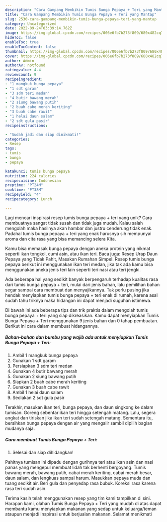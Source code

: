 ```yaml
---
description: "Cara Gampang Membikin Tumis Bunga Pepaya + Teri yang Mantap"
title: "Cara Gampang Membikin Tumis Bunga Pepaya + Teri yang Mantap"
slug: 2530-cara-gampang-membikin-tumis-bunga-pepaya-teri-yang-mantap
category: Uncategorized
date: 2022-09-24T03:39:14.762Z
image: https://img-global.cpcdn.com/recipes/006e6fb7b273f809/680x482cq70/tumis-bunga-pepaya-teri-foto-resep-utama.jpg
hideToc: false
enableToc: true
enableTocContent: false
thumbnail: https://img-global.cpcdn.com/recipes/006e6fb7b273f809/680x482cq70/tumis-bunga-pepaya-teri-foto-resep-utama.jpg
cover: https://img-global.cpcdn.com/recipes/006e6fb7b273f809/680x482cq70/tumis-bunga-pepaya-teri-foto-resep-utama.jpg
author: Admin
authorAv: notfound
ratingvalue: 4.4
reviewcount: 9
recipeingredient:
- "1 mangkuk bunga pepaya"
- "1 sdt garam"
- "3 sdm teri medan"
- "4 butir bawang merah"
- "2 siung bawang putih"
- "2 buah cabe merah keriting"
- "3 buah cabe rawit"
- "1 helai daun salam"
- "2 sdt gula pasir"
recipeinstructions:

- "Sudah jadi dan siap dinikmati!"
categories:
- Resep
tags:
- tumis
- bunga
- pepaya

katakunci: tumis bunga pepaya 
nutrition: 224 calories
recipecuisine: Indonesian
preptime: "PT24M"
cooktime: "PT38M"
recipeyield: "4"
recipecategory: Lunch

---
```





Lagi mencari inspirasi resep tumis bunga pepaya + teri yang unik? Cara membuatnya sangat tidak susah dan tidak juga mudah. Kalau salah mengolah maka hasilnya akan hambar dan justru cenderung tidak enak. Padahal tumis bunga pepaya + teri yang enak harusnya sih mempunyai aroma dan cita rasa yang bisa memancing selera Kita.





Kamu bisa memasak bunga pepaya dengan aneka protein yang nikmat seperti ikan tongkol, cumi asin, atau ikan teri. Baca juga: Resep Urap Daun Pepaya yang Tidak Pahit, Masakan Rumahan Simpel. Resep tumis bunga pepaya berikut ini menggunakan ikan teri medan, jika tak ada kamu bisa menggunakan aneka jenis teri lain seperti teri nasi atau teri jengki.

Ada beberapa hal yang sedikit banyak berpengaruh terhadap kualitas rasa dari tumis bunga pepaya + teri, mulai dari jenis bahan, lalu pemilihan bahan segar sampai cara membuat dan menyajikannya. Tak perlu pusing jika hendak menyiapkan tumis bunga pepaya + teri enak di rumah, karena asal sudah tahu triknya maka hidangan ini dapat menjadi suguhan istimewa.






Di bawah ini ada beberapa tips dan trik praktis dalam mengolah tumis bunga pepaya + teri yang siap dikreasikan. Kamu dapat menyiapkan Tumis Bunga Pepaya + Teri menggunakan 9 jenis bahan dan 0 tahap pembuatan. Berikut ini cara dalam membuat hidangannya.

<!--inarticleads1-->

##### Bahan-bahan dan bumbu yang wajib ada untuk menyiapkan Tumis Bunga Pepaya + Teri:

1. Ambil 1 mangkuk bunga pepaya
1. Gunakan 1 sdt garam
1. Persiapkan 3 sdm teri medan
1. Gunakan 4 butir bawang merah
1. Gunakan 2 siung bawang putih
1. Siapkan 2 buah cabe merah keriting
1. Gunakan 3 buah cabe rawit
1. Ambil 1 helai daun salam
1. Sediakan 2 sdt gula pasir


Terakhir, masukan ikan teri, bunga pepaya, dan daun singkong ke dalam tumisan. Goreng sebentar ikan teri hingga setengah matang. Lalu, segera angkat dan tiriskan jika ikan teri sudah setengah matang. Sementara itu, bersihkan bunga pepaya dengan air yang mengalir sambil dipilih bagian mudanya saja. 

<!--inarticleads2-->

##### Cara membuat Tumis Bunga Pepaya + Teri:


1. Selesai dan siap dihidangkan!

Pahitnya tumisan ini dipadu dengan gurihnya teri atau ikan asin dan nasi panas yang mengepul membuat lidah tak berhenti bergoyang. Tumis bawang merah, bawang putih, cabai merah keriting, cabai merah besar, daun salam, dan lengkuas sampai harum. Masukkan pepaya muda dan tuang sedikit air. Beri gula dan penyedap rasa bubuk. Koreksi rasa karena rasa teri sudah asin. 

Terima kasih telah menggunakan resep yang tim kami tampilkan di sini. Harapan kami, olahan Tumis Bunga Pepaya + Teri yang mudah di atas dapat membantu kamu menyiapkan makanan yang sedap untuk keluarga/teman ataupun menjadi inspirasi untuk berjualan makanan. Selamat menikmati
